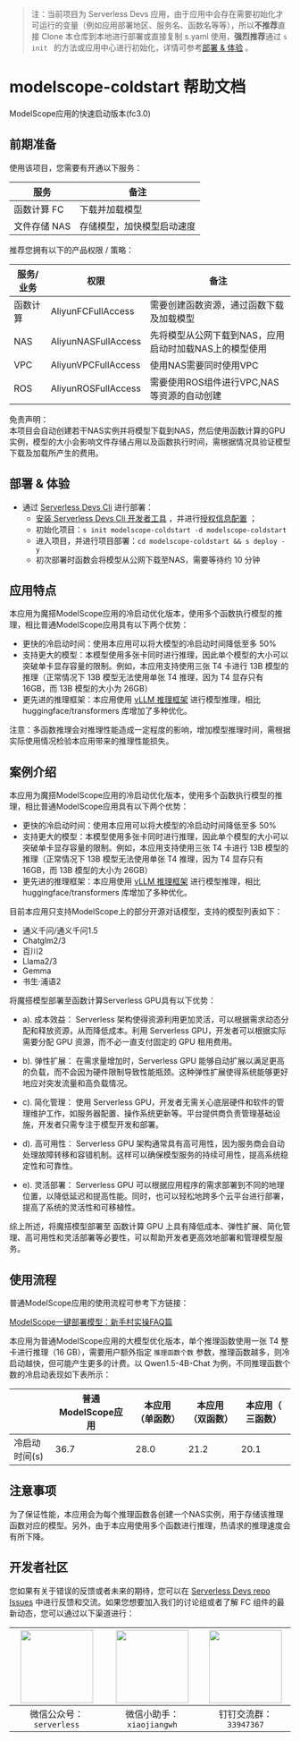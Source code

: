 
> 注：当前项目为 Serverless Devs 应用，由于应用中会存在需要初始化才可运行的变量（例如应用部署地区、服务名、函数名等等），所以**不推荐**直接 Clone 本仓库到本地进行部署或直接复制 s.yaml 使用，**强烈推荐**通过 `s init ` 的方法或应用中心进行初始化，详情可参考[部署 & 体验](#部署--体验) 。

# modelscope-coldstart 帮助文档

<description>

ModelScope应用的快速启动版本(fc3.0)

</description>

## 前期准备

使用该项目，您需要有开通以下服务：

<service>

| 服务 |  备注  |
| --- |  --- |
| 函数计算 FC |  下载并加载模型 |
| 文件存储 NAS |  存储模型，加快模型启动速度 |

</service>

推荐您拥有以下的产品权限 / 策略：
<auth>


| 服务/业务 |  权限 |  备注  |
| --- |  --- |   --- |
| 函数计算 | AliyunFCFullAccess |  需要创建函数资源，通过函数下载及加载模型 |
| NAS | AliyunNASFullAccess |  先将模型从公网下载到NAS，应用启动时加载NAS上的模型使用 |
| VPC | AliyunVPCFullAccess |  使用NAS需要同时使用VPC |
| ROS | AliyunROSFullAccess |  需要使用ROS组件进行VPC,NAS等资源的自动创建 |

</auth>

<remark>



</remark>

<disclaimers>

免责声明：   
本项目会自动创建若干NAS实例并将模型下载到NAS，然后使用函数计算的GPU实例，模型的大小会影响文件存储占用以及函数执行时间，需根据情况具验证模型下载及加载所产生的费用。

</disclaimers>

## 部署 & 体验


<deploy>
    
- 通过 [Serverless Devs Cli](https://www.serverless-devs.com/serverless-devs/install) 进行部署：
  - [安装 Serverless Devs Cli 开发者工具](https://www.serverless-devs.com/serverless-devs/install) ，并进行[授权信息配置](https://docs.serverless-devs.com/fc/config) ；
  - 初始化项目：`s init modelscope-coldstart -d modelscope-coldstart `
  - 进入项目，并进行项目部署：`cd modelscope-coldstart && s deploy - y`
  - 初次部署时函数会将模型从公网下载至NAS，需要等待约 10 分钟
   
</deploy>

## 应用特点

本应用为魔搭ModelScope应用的冷启动优化版本，使用多个函数执行模型的推理，相比普通ModelScope应用具有以下两个优势：

- 更快的冷启动时间：使用本应用可以将大模型的冷启动时间降低至多 50%
- 支持更大的模型：本模型使用多张卡同时进行推理，因此单个模型的大小可以突破单卡显存容量的限制。例如，本应用支持使用三张 T4 卡进行 13B 模型的推理（正常情况下 13B 模型无法使用单张 T4 推理，因为 T4 显存只有 16GB，而 13B 模型的大小为 26GB）
- 更先进的推理框架：本应用使用 [vLLM 推理框架](https://docs.vllm.ai/en/stable/) 进行模型推理，相比 huggingface/transformers 库增加了多种优化。

注意：多函数推理会对推理性能造成一定程度的影响，增加模型推理时间，需根据实际使用情况检验本应用带来的推理性能损失。

## 案例介绍

<appdetail id="flushContent">

本应用为魔搭ModelScope应用的冷启动优化版本，使用多个函数执行模型的推理，相比普通ModelScope应用具有以下两个优势：

- 更快的冷启动时间：使用本应用可以将大模型的冷启动时间降低至多 50%
- 支持更大的模型：本模型使用多张卡同时进行推理，因此单个模型的大小可以突破单卡显存容量的限制。例如，本应用支持使用三张 T4 卡进行 13B 模型的推理（正常情况下 13B 模型无法使用单张 T4 推理，因为 T4 显存只有 16GB，而 13B 模型的大小为 26GB）
- 更先进的推理框架：本应用使用 [vLLM 推理框架](https://docs.vllm.ai/en/stable/) 进行模型推理，相比 huggingface/transformers 库增加了多种优化。

目前本应用只支持ModelScope上的部分开源对话模型，支持的模型列表如下：

- 通义千问/通义千问1.5
- Chatglm2/3
- 百川2
- Llama2/3
- Gemma
- 书生·浦语2

将魔搭模型部署至函数计算Serverless GPU具有以下优势：

* a). 成本效益： Serverless 架构使得资源利用更加灵活，可以根据需求动态分配和释放资源，从而降低成本。利用 Serverless GPU，开发者可以根据实际需要分配 GPU 资源，而不必一直支付固定的 GPU 租用费用。

* b). 弹性扩展： 在需求量增加时，Serverless GPU 能够自动扩展以满足更高的负载，而不会因为硬件限制导致性能瓶颈。这种弹性扩展使得系统能够更好地应对突发流量和高负载情况。

* c). 简化管理： 使用 Serverless GPU，开发者无需关心底层硬件和软件的管理维护工作，如服务器配置、操作系统更新等。平台提供商负责管理基础设施，开发者只需专注于模型开发和部署。

* d). 高可用性： Serverless GPU 架构通常具有高可用性，因为服务商会自动处理故障转移和容错机制。这样可以确保模型服务的持续可用性，提高系统稳定性和可靠性。

* e). 灵活部署： Serverless GPU 可以根据应用程序的需求部署到不同的地理位置，以降低延迟和提高性能。同时，也可以轻松地跨多个云平台进行部署，提高了系统的灵活性和可移植性。

综上所述，将魔搭模型部署至 函数计算 GPU 上具有降低成本、弹性扩展、简化管理、高可用性和灵活部署等必要性，可以帮助开发者更高效地部署和管理模型服务。

</appdetail>

## 使用流程

<usedetail id="flushContent">

普通ModelScope应用的使用流程可参考下方链接：

[ModelScope一键部署模型：新手村实操FAQ篇](https://developer.aliyun.com/article/1307460?spm=5176.28261954.J_7341193060.1.43f42fdewvfTyq&scm=20140722.S_community@@%E6%96%87%E7%AB%A0@@1307460._.ID_1307460-RL_%E9%AD%94%E6%90%AD%20%E4%B8%80%E9%94%AE%E9%83%A8%E7%BD%B2-LOC_search~UND~community~UND~item-OR_ser-V_3-P0_0)

本应用为普通ModelScope应用的大模型优化版本，单个推理函数使用一张 T4 整卡进行推理（16 GB），需要用户额外指定 `推理函数个数` 参数，推理函数越多，则冷启动越快，但可能产生更多的计费。以 Qwen1.5-4B-Chat 为例，不同推理函数个数的冷启动表现如下表所示：

| |	普通ModelScope应用 |	本应用（单函数）	| 本应用（双函数） | 本应用（	三函数） |
| --- |  --- |   --- |   --- |    --- |
| 冷启动时间(s) |	36.7 |	28.0 |	21.2 |	20.1 |

</usedetail>

## 注意事项

<matters id="flushContent">

为了保证性能，本应用会为每个推理函数各创建一个NAS实例，用于存储该推理函数对应的模型。另外，由于本应用使用多个函数进行推理，热请求的推理速度会有所下降。

</matters>

## 开发者社区

您如果有关于错误的反馈或者未来的期待，您可以在 [Serverless Devs repo Issues](https://github.com/serverless-devs/serverless-devs/issues) 中进行反馈和交流。如果您想要加入我们的讨论组或者了解 FC 组件的最新动态，您可以通过以下渠道进行：

<p align="center">  

| <img src="https://serverless-article-picture.oss-cn-hangzhou.aliyuncs.com/1635407298906_20211028074819117230.png" width="130px" > | <img src="https://serverless-article-picture.oss-cn-hangzhou.aliyuncs.com/1635407044136_20211028074404326599.png" width="130px" > | <img src="https://serverless-article-picture.oss-cn-hangzhou.aliyuncs.com/1635407252200_20211028074732517533.png" width="130px" > |
| --------------------------------------------------------------------------------------------------------------------------------- | --------------------------------------------------------------------------------------------------------------------------------- | --------------------------------------------------------------------------------------------------------------------------------- |
| <center>微信公众号：`serverless`</center>                                                                                         | <center>微信小助手：`xiaojiangwh`</center>                                                                                        | <center>钉钉交流群：`33947367`</center>                                                                                           |
</p>
</devgroup>

